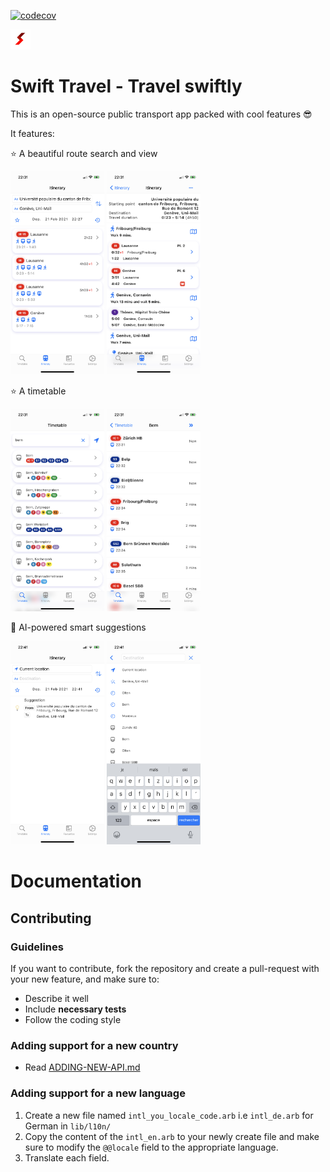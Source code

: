 
[![codecov](https://codecov.io/gh/gaetschwartz/swift_travel/branch/master/graph/badge.svg?token=BS53B3CBIN)](https://codecov.io/gh/gaetschwartz/swift_travel)

<img src="assets/logo/swift.png" width="32px"> 

# Swift Travel - Travel swiftly

This is an open-source public transport app packed with cool features 😎

It features: 

⭐ A beautiful route search and view

<img src="docs/assets/pictures/itinerary_search.png" width="150px" alt="Itinerary search"> <img src="docs/assets/pictures/itinerary.png" width="150px" alt="Itinerary">

⭐ A timetable

<img src="docs/assets/pictures/timetable.png" width="150px" alt="Timetable"> <img src="docs/assets/pictures/timetable_view.png" width="150px" alt="Itinerary view"> 

🤖 AI-powered smart suggestions

<img src="docs/assets/pictures/sugg1.png" width="150px" alt="Suggestion"> <img src="docs/assets/pictures/sugg_search.png" width="150px" alt="Suggestion in search bar"> 

# Documentation

## Contributing 

### Guidelines

If you want to contribute, fork the repository and create a pull-request with your new feature, and make sure to:
 - Describe it well
 - Include **necessary tests**
 - Follow the coding style

### Adding support for a new country

 - Read [ADDING-NEW-API.md](docs/ADDING-NEW-API.md)

### Adding support for a new language

1. Create a new file named `intl_you_locale_code.arb` i.e `intl_de.arb` for German in `lib/l10n/`
2. Copy the content of the `intl_en.arb` to your newly create file and make sure to modify the `@@locale` field to the appropriate language.
3. Translate each field.

